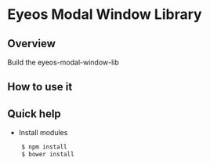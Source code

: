 Eyeos Modal Window Library
==========================

## Overview

Build the eyeos-modal-window-lib

## How to use it


## Quick help

* Install modules

```bash
	$ npm install
	$ bower install
```